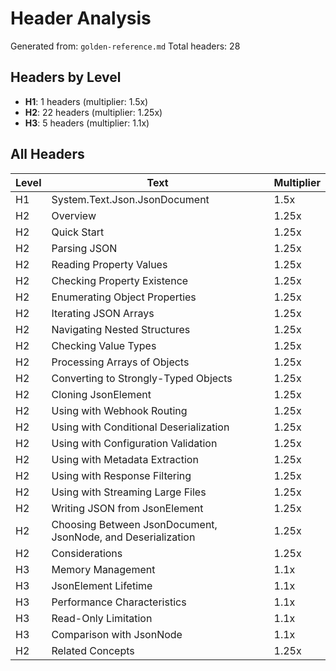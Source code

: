 # Header Analysis

Generated from: `golden-reference.md`
Total headers: 28

## Headers by Level

- **H1**: 1 headers (multiplier: 1.5x)
- **H2**: 22 headers (multiplier: 1.25x)
- **H3**: 5 headers (multiplier: 1.1x)

## All Headers

| Level | Text | Multiplier |
|-------|------|------------|
| H1 | System.Text.Json.JsonDocument | 1.5x |
| H2 | Overview | 1.25x |
| H2 | Quick Start | 1.25x |
| H2 | Parsing JSON | 1.25x |
| H2 | Reading Property Values | 1.25x |
| H2 | Checking Property Existence | 1.25x |
| H2 | Enumerating Object Properties | 1.25x |
| H2 | Iterating JSON Arrays | 1.25x |
| H2 | Navigating Nested Structures | 1.25x |
| H2 | Checking Value Types | 1.25x |
| H2 | Processing Arrays of Objects | 1.25x |
| H2 | Converting to Strongly-Typed Objects | 1.25x |
| H2 | Cloning JsonElement | 1.25x |
| H2 | Using with Webhook Routing | 1.25x |
| H2 | Using with Conditional Deserialization | 1.25x |
| H2 | Using with Configuration Validation | 1.25x |
| H2 | Using with Metadata Extraction | 1.25x |
| H2 | Using with Response Filtering | 1.25x |
| H2 | Using with Streaming Large Files | 1.25x |
| H2 | Writing JSON from JsonElement | 1.25x |
| H2 | Choosing Between JsonDocument, JsonNode, and Deserialization | 1.25x |
| H2 | Considerations | 1.25x |
| H3 | Memory Management | 1.1x |
| H3 | JsonElement Lifetime | 1.1x |
| H3 | Performance Characteristics | 1.1x |
| H3 | Read-Only Limitation | 1.1x |
| H3 | Comparison with JsonNode | 1.1x |
| H2 | Related Concepts | 1.25x |
